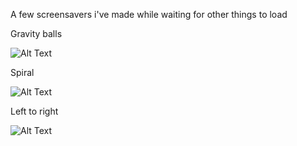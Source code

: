 A few screensavers i've made while waiting for other things to load

Gravity balls

![Alt Text](https://media.giphy.com/media/6zuh6AuT490Tc9ybSd/giphy.gif)

Spiral

![Alt Text](https://media.giphy.com/media/6nUSAFAdv7AVoYHzD3/giphy.gif)

Left to right

![Alt Text](https://media.giphy.com/media/OcZwzpNu8pyRegxRRI/giphy.gif)
